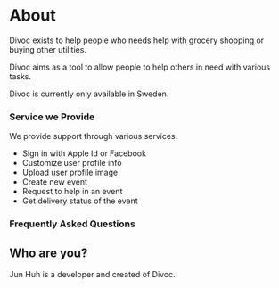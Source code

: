 # About

Divoc exists to help people who needs help with grocery shopping or buying other utilities.

Divoc aims as a tool to allow people to help others in need with various tasks.

Divoc is currently only available in Sweden.

### Service we Provide

We provide support through various services.

* Sign in with Apple Id or Facebook
* Customize user profile info
* Upload user profile image
* Create new event 
* Request to help in an event 
* Get delivery status of the event

### Frequently Asked Questions

## Who are you?

Jun Huh is a developer and created of Divoc.



